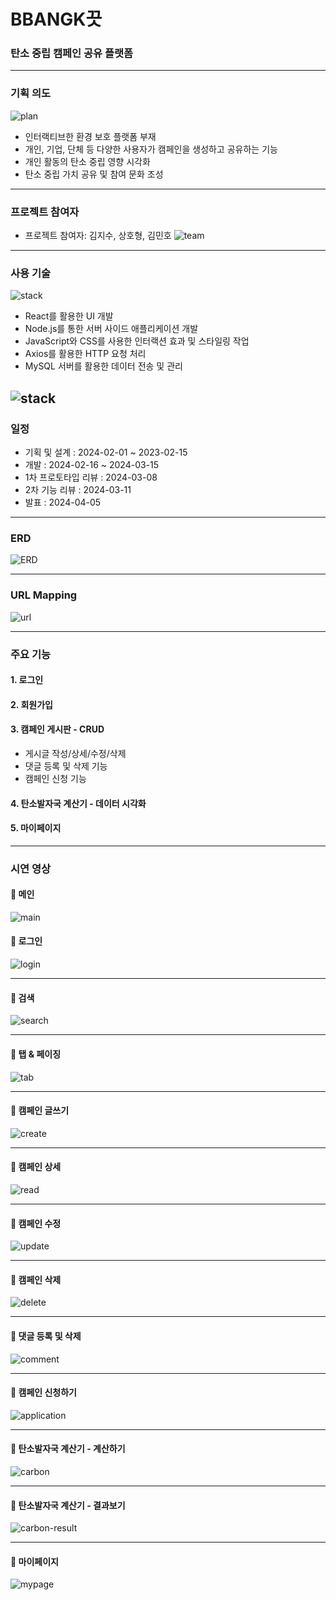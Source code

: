 ﻿# BBANGK끗
<!-- * readme 작성요령: https://velog.io/@gmlstjq123/Readme.md-%ED%8C%8C%EC%9D%BC-%EC%9E%91%EC%84%B1%EB%B2%95 -->
### 탄소 중립 캠페인 공유 플랫폼


---

### 기획 의도
![plan](https://github.com/jisoooo17/readme_img/blob/main/bbangkkeut_campaign/intro.png)
* 인터랙티브한 환경 보호 플랫폼 부재
* 개인, 기업, 단체 등 다양한 사용자가 캠페인을 생성하고 공유하는 기능
* 개인 활동의 탄소 중립 영향 시각화
* 탄소 중립 가치 공유 및 참여 문화 조성

---


### 프로젝트 참여자
* 프로젝트 참여자: 김지수, 상호형, 김민호
![team](https://github.com/jisoooo17/readme_img/blob/main/bbangkkeut_campaign/introduce-teamm.png) 

---

### 사용 기술
![stack](https://github.com/jisoooo17/readme_img/blob/main/bbangkkeut_campaign/tech-stack.png)

* React를 활용한 UI 개발
* Node.js를 통한 서버 사이드 애플리케이션 개발
* JavaScript와 CSS를 사용한 인터랙션 효과 및 스타일링 작업
* Axios를 활용한 HTTP 요청 처리
* MySQL 서버를 활용한 데이터 전송 및 관리




![stack](https://github.com/jisoooo17/readme_img/blob/main/bbangkkeut_campaign/tech-stack2.png)
--- 

### 일정
* 기획 및 설계 : 2024-02-01 ~ 2023-02-15
* 개발 : 2024-02-16 ~ 2024-03-15
* 1차 프로토타입 리뷰 : 2024-03-08
* 2차 기능 리뷰 : 2024-03-11
* 발표 : 2024-04-05

--- 

### ERD
![ERD](https://github.com/jisoooo17/readme_img/blob/main/bbangkkeut_campaign/erd.png)

--- 

### URL Mapping
![url](https://github.com/jisoooo17/readme_img/blob/main/bbangkkeut_campaign/urlmapping.png)

---

### 주요 기능
#### 1. 로그인
#### 2. 회원가입
#### 3. 캠페인 게시판 - CRUD
  * 게시글 작성/상세/수정/삭제 
  * 댓글 등록 및 삭제 기능
  * 캠페인 신청 기능
#### 4. 탄소발자국 계산기 - 데이터 시각화
#### 5. 마이페이지

---

### 시연 영상
#### 🌱 메인
![main](https://github.com/jisoooo17/readme_img/blob/main/bbangkkeut_campaign/main.gif)


#### 🌱 로그인
![login](https://github.com/jisoooo17/readme_img/blob/main/bbangkkeut_campaign/login.gif)


---


#### 🌱 검색
![search](https://github.com/jisoooo17/readme_img/blob/main/bbangkkeut_campaign/search.gif)


---


#### 🌱 탭 & 페이징
![tab](https://github.com/jisoooo17/readme_img/blob/main/bbangkkeut_campaign/tab.gif)


---


#### 🌱 캠페인 글쓰기
![create](https://github.com/jisoooo17/readme_img/blob/main/bbangkkeut_campaign/create.gif)


---


#### 🌱 캠페인 상세
![read](https://github.com/jisoooo17/readme_img/blob/main/bbangkkeut_campaign/read.gif)


---


#### 🌱 캠페인 수정
![update](https://github.com/jisoooo17/readme_img/blob/main/bbangkkeut_campaign/update.gif)


---


#### 🌱 캠페인 삭제
![delete](https://github.com/jisoooo17/readme_img/blob/main/bbangkkeut_campaign/delete.gif)


---


#### 🌱 댓글 등록 및 삭제
![comment](https://github.com/jisoooo17/readme_img/blob/main/bbangkkeut_campaign/comment.gif)


---
#### 🌱 캠페인 신청하기
![application](https://github.com/jisoooo17/readme_img/blob/main/bbangkkeut_campaign/application.gif)


---
#### 🌱 탄소발자국 계산기 - 계산하기
![carbon](https://github.com/jisoooo17/readme_img/blob/main/bbangkkeut_campaign/carbon.gif)


---
#### 🌱 탄소발자국 계산기 - 결과보기
![carbon-result](https://github.com/jisoooo17/readme_img/blob/main/bbangkkeut_campaign/carbon-result.gif)



--- 
#### 🌱 마이페이지
![mypage](https://github.com/jisoooo17/readme_img/blob/main/bbangkkeut_campaign/mypage.gif)

